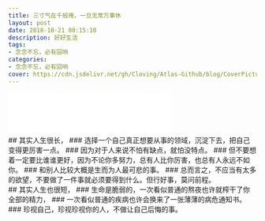 ```yaml
---
title: 三寸气在千般用，一旦无常万事休
layout: post
date: 2018-10-21 00:15:10
description: 好好生活
tags: 
- 念念不忘，必有回响
categories: 
- 念念不忘，必有回响
cover: https://cdn.jsdelivr.net/gh/Cloving/Atlas-Github/blog/CoverPicture/bg_5.jpg
---
```


<iframe frameborder="no" border="0" marginwidth="0" marginheight="0" width=330 height=86 src="//music.163.com/outchain/player?type=2&id=574919767&auto=1&height=66"></iframe>

<br/>
## 其实人生很长，
### 选择一个自己真正想要从事的领域，沉淀下去，把自己变得更厉害一点。
### 因为对于人来说不怕有缺点，就怕没特点。
### 但不要想着一定要比谁谁更好，因为不论你多努力，总有人比你厉害，也总有人永远不如你。
### 和别人比较大概是生而为人最可悲的事。
### 总而言之，不应当有太多的欲望，不要做了一件事就必须要得到什么。但行好事，莫问前程。
<br/>
## 其实人生也很短，
### 生命是脆弱的，一次看似普通的熬夜也许就榨干了你全部的精力，
### 一次看似普通的疾病也许会换来了一张薄薄的病危通知书。
### 珍视自己，珍视珍视你的人，不做让自己后悔的事。
<br/>
<br/>